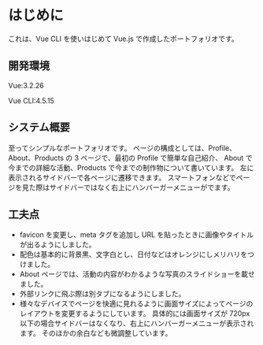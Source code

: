 # はじめに

これは、Vue CLI を使いはじめて Vue.js で作成したポートフォリオです。

## 開発環境

Vue:3.2.26

Vue CLI:4.5.15

## システム概要

至ってシンプルなポートフォリオです。
ページの構成としては、Profile、About、Products の 3 ページで、最初の Profile で簡単な自己紹介、
About で今までの詳細な活動、Products で今までの制作物について書いています。
左に表示されるサイドバーで各ページに遷移できます。
スマートフォンなどでページを見た際はサイドバーではなく右上にハンバーガーメニューがでます。

## 工夫点

- favicon を変更し、meta タグを追加し URL を貼ったときに画像やタイトルが出るようにしました。
- 配色は基本的に背景黒、文字白とし、日付などはオレンジにしメリハリをつけました。
- About ページでは、活動の内容がわかるような写真のスライドショーを載せました。
- 外部リンクに飛ぶ際は別タブになるようにしました。
- 様々なデバイスでページを快適に見れるように画面サイズによってページのレイアウトを変更するようにしています。
  具体的には画面サイズが 720px 以下の場合サイドバーはなくなり、右上にハンバーガーメニューが表示されます。
  そのほかの余白なども微調整しています。
